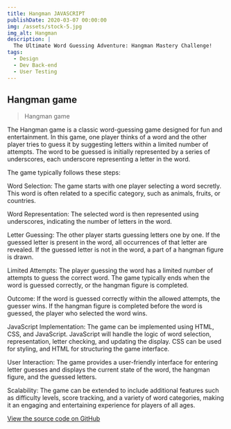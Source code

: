 ```yaml
---
title: Hangman JAVASCRIPT
publishDate: 2020-03-07 00:00:00
img: /assets/stock-5.jpg
img_alt: Hangman 
description: |
  The Ultimate Word Guessing Adventure: Hangman Mastery Challenge!
tags:
  - Design
  - Dev Back-end
  - User Testing
---
```


## Hangman  game

> Hangman  game

The Hangman game is a classic word-guessing game designed for fun and entertainment. In this game, one player thinks of a word and the other player tries to guess it by suggesting letters within a limited number of attempts. The word to be guessed is initially represented by a series of underscores, each underscore representing a letter in the word.

The game typically follows these steps:

Word Selection: The game starts with one player selecting a word secretly. This word is often related to a specific category, such as animals, fruits, or countries.

Word Representation: The selected word is then represented using underscores, indicating the number of letters in the word.

Letter Guessing: The other player starts guessing letters one by one. If the guessed letter is present in the word, all occurrences of that letter are revealed. If the guessed letter is not in the word, a part of a hangman figure is drawn.

Limited Attempts: The player guessing the word has a limited number of attempts to guess the correct word. The game typically ends when the word is guessed correctly, or the hangman figure is completed.

Outcome: If the word is guessed correctly within the allowed attempts, the guesser wins. If the hangman figure is completed before the word is guessed, the player who selected the word wins.

JavaScript Implementation: The game can be implemented using HTML, CSS, and JavaScript. JavaScript will handle the logic of word selection, representation, letter checking, and updating the display. CSS can be used for styling, and HTML for structuring the game interface.

User Interaction: The game provides a user-friendly interface for entering letter guesses and displays the current state of the word, the hangman figure, and the guessed letters.

Scalability: The game can be extended to include additional features such as difficulty levels, score tracking, and a variety of word categories, making it an engaging and entertaining experience for players of all ages.

<p><a href="https://github.com/SlimChi/pendu.JS" target="_blank">View the source code on GitHub</a></p>

